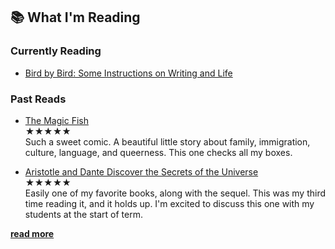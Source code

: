 ## 📚 What I'm Reading

### Currently Reading

- [Bird by Bird: Some Instructions on Writing and Life](https://bookshop.org/p/books/bird-by-bird-some-instructions-on-writing-and-life-anne-lamott/8649952?ean=9780385480017&next=t)

### Past Reads

- [The Magic Fish](https://bookshop.org/p/books/the-magic-fish-trung-le-nguyen/14722854?ean=9781984851598&next=t)<br>
<span class="rating">★★★★★</span><br>
Such a sweet comic. A beautiful little story about family, immigration, culture, language, and queerness. This one checks all my boxes.

- [Aristotle and Dante Discover the Secrets of the Universe](https://bookshop.org/p/books/aristotle-and-dante-discover-the-secrets-of-the-universe-benjamin-alire-saenz/7553153?ean=9781442408937&next=t)<br>
<span class="rating">★★★★★</span><br>
Easily one of my favorite books, along with the sequel. This was my third time reading it, and it holds up. I'm excited to discuss this one with my students at the start of term.

[**read more**](/reviews#Books)